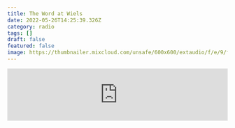 ```yaml
---
title: The Word at Wiels
date: 2022-05-26T14:25:39.326Z
category: radio
tags: []
draft: false
featured: false
image: https://thumbnailer.mixcloud.com/unsafe/600x600/extaudio/f/e/9/f/674d-7f60-463b-9a16-d839384be55f
---
```

<iframe width="100%" height="120" src="https://www.mixcloud.com/widget/iframe/?hide_cover=1&feed=%2FTheWordMagazine%2Fthe-word-radio-x-wiels-alex-deforce-28112018%2F" frameborder="0" ></iframe>
